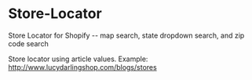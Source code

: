 # Store-Locator
Store Locator for Shopify -- map search, state dropdown search, and zip code search

Store locator using article values. Example: http://www.lucydarlingshop.com/blogs/stores

